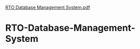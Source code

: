 [RTO Database Management System.pdf](https://github.com/niyammomaya/RTO-Database-Management-System/files/6404848/RTO.Database.Management.System.pdf)
# RTO-Database-Management-System
